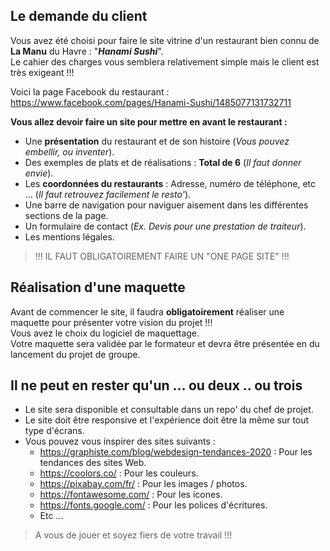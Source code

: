 
## Le demande du client

Vous avez été choisi pour faire le site vitrine d'un restaurant bien connu de **La Manu** du Havre : "***Hanami Sushi***".  
Le cahier des charges vous semblera relativement simple mais le client est très exigeant !!!  

Voici la page Facebook du restaurant : <https://www.facebook.com/pages/Hanami-Sushi/1485077131732711>  

**Vous allez devoir faire un site pour mettre en avant le restaurant :**

- Une **présentation** du restaurant et de son histoire (*Vous pouvez embellir, ou inventer*).
- Des exemples de plats et de réalisations : **Total de 6** (*Il faut donner envie*).
- Les **coordonnées du restaurants** : Adresse, numéro de téléphone, etc ... (*Il faut retrouvez facilement le resto'*).
- Une barre de navigation pour naviguer aisement dans les différentes sections de la page.
- Un formulaire de contact (*Ex. Devis pour une prestation de traiteur*).
- Les mentions légales.  

> !!! IL FAUT OBLIGATOIREMENT FAIRE UN "ONE PAGE SITE" !!!

## Réalisation d'une maquette

Avant de commencer le site, il faudra **obligatoirement** réaliser une maquette pour présenter votre vision du projet !!!  
Vous avez le choix du logiciel de maquettage.  
Votre maquette sera validée par le formateur et devra être présentée en  du lancement du projet de groupe.

## Il ne peut en rester qu'un ... ou deux .. ou trois

- Le site sera disponible et consultable dans un repo' du chef de projet.
- Le site doit être responsive et l'expérience doit être la même sur tout type d'écrans.
- Vous pouvez vous inspirer des sites suivants :
  - <https://graphiste.com/blog/webdesign-tendances-2020> : Pour les tendances des sites Web.
  - <https://coolors.co/> : Pour les couleurs.
  - <https://pixabay.com/fr/> : Pour les images / photos.
  - <https://fontawesome.com/> : Pour les icones.
  - <https://fonts.google.com/> : Pour les polices d'écritures.
  - Etc ...

> A vous de jouer et soyez fiers de votre travail !!!
